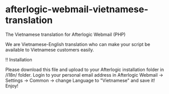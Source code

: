 # afterlogic-webmail-vietnamese-translation
The Vietnamese translation for Afterlogic Webmail (PHP)

We are Vietnamese-English translation who can make your script be available to Vietnamese customers easily.

!! Installation

Please download this file and upload to your Afterlogic installation folder in /i18n/ folder.
Login to your personal email address in Afterlogic Webmail -> Settings -> Common -> change Language to "Vietnamese" and save it!
Enjoy!
